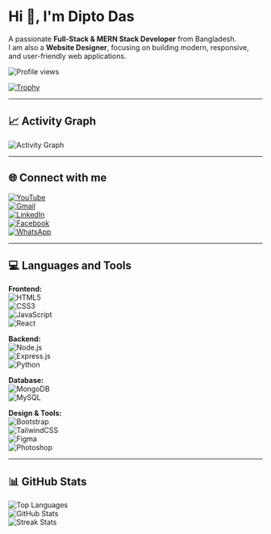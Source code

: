 # Hi 👋, I'm Dipto Das

A passionate **Full-Stack & MERN Stack Developer** from Bangladesh.  
I am also a **Website Designer**, focusing on building modern, responsive, and user-friendly web applications.

![Profile views](https://komarev.com/ghpvc/?username=diptods&label=Profile%20views&color=0e75b6&style=flat)

[![Trophy](https://github-profile-trophy.vercel.app/?username=diptods&theme=tokyonight)](https://github.com/ryo-ma/github-profile-trophy)

---

## 📈 Activity Graph
![Activity Graph](https://github-readme-activity-graph.vercel.app/graph?username=diptods&theme=tokyo-night&hide_border=true)

---

## 🌐 Connect with me

[![YouTube](https://img.shields.io/static/v1?message=Youtube&logo=youtube&label=&color=FF0000&logoColor=white&style=for-the-badge)](https://www.youtube.com/@codee_script)  
[![Gmail](https://img.shields.io/static/v1?message=Gmail&logo=gmail&label=&color=E4405F&logoColor=white&style=for-the-badge)](mailto:diptods35@gmail.com)  
[![LinkedIn](https://img.shields.io/static/v1?message=LinkedIn&logo=linkedin&label=&color=0077B5&logoColor=white&style=for-the-badge)](https://www.linkedin.com/in/dipto-das-05a2b9369)  
[![Facebook](https://img.shields.io/static/v1?message=Facebook&logo=facebook&label=&color=1877F2&logoColor=white&style=for-the-badge)](https://www.facebook.com/share/1CT89i9Tr5)  
[![WhatsApp](https://img.shields.io/static/v1?message=WhatsApp&logo=whatsapp&label=&color=25D366&logoColor=white&style=for-the-badge)](https://wa.me/8801858741981)

---

## 💻 Languages and Tools

**Frontend:**  
![HTML5](https://img.shields.io/badge/HTML5-E34F26?style=flat&logo=html5&logoColor=white)  
![CSS3](https://img.shields.io/badge/CSS3-1572B6?style=flat&logo=css3&logoColor=white)  
![JavaScript](https://img.shields.io/badge/JavaScript-F7DF1E?style=flat&logo=javascript&logoColor=black)  
![React](https://img.shields.io/badge/React-20232A?style=flat&logo=react&logoColor=61DAFB)

**Backend:**  
![Node.js](https://img.shields.io/badge/Node.js-43853D?style=flat&logo=node.js&logoColor=white)  
![Express.js](https://img.shields.io/badge/Express.js-404D59?style=flat&logo=express&logoColor=white)  
![Python](https://img.shields.io/badge/Python-3776AB?style=flat&logo=python&logoColor=white)

**Database:**  
![MongoDB](https://img.shields.io/badge/MongoDB-4EA94B?style=flat&logo=mongodb&logoColor=white)  
![MySQL](https://img.shields.io/badge/MySQL-005C84?style=flat&logo=mysql&logoColor=white)

**Design & Tools:**  
![Bootstrap](https://img.shields.io/badge/Bootstrap-563D7C?style=flat&logo=bootstrap&logoColor=white)  
![TailwindCSS](https://img.shields.io/badge/TailwindCSS-38B2AC?style=flat&logo=tailwind-css&logoColor=white)  
![Figma](https://img.shields.io/badge/Figma-F24E1E?style=flat&logo=figma&logoColor=white)  
![Photoshop](https://img.shields.io/badge/Photoshop-31A8FF?style=flat&logo=adobe-photoshop&logoColor=white)

---

## 📊 GitHub Stats

![Top Languages](https://github-readme-stats.vercel.app/api/top-langs?username=diptods&show_icons=true&locale=en&layout=compact&theme=tokyonight)  
![GitHub Stats](https://github-readme-stats.vercel.app/api?username=diptods&show_icons=true&locale=en&theme=tokyonight)  
![Streak Stats](https://github-readme-streak-stats.herokuapp.com/?user=diptods&theme=tokyonight)
